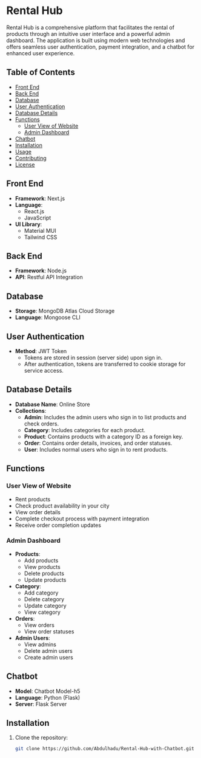 # Rental Hub

Rental Hub is a comprehensive platform that facilitates the rental of products through an intuitive user interface and a powerful admin dashboard. The application is built using modern web technologies and offers seamless user authentication, payment integration, and a chatbot for enhanced user experience.

## Table of Contents
- [Front End](#front-end)
- [Back End](#back-end)
- [Database](#database)
- [User Authentication](#user-authentication)
- [Database Details](#database-details)
- [Functions](#functions)
  - [User View of Website](#user-view-of-website)
  - [Admin Dashboard](#admin-dashboard)
- [Chatbot](#chatbot)
- [Installation](#installation)
- [Usage](#usage)
- [Contributing](#contributing)
- [License](#license)

## Front End
- **Framework**: Next.js
- **Language**: 
  - React.js
  - JavaScript
- **UI Library**:
  - Material MUI
  - Tailwind CSS

## Back End
- **Framework**: Node.js
- **API**: Restful API Integration

## Database
- **Storage**: MongoDB Atlas Cloud Storage
- **Language**: Mongoose CLI

## User Authentication
- **Method**: JWT Token 
  - Tokens are stored in session (server side) upon sign in.
  - After authentication, tokens are transferred to cookie storage for service access.

## Database Details
- **Database Name**: Online Store
- **Collections**:
  - **Admin**: Includes the admin users who sign in to list products and check orders.
  - **Category**: Includes categories for each product.
  - **Product**: Contains products with a category ID as a foreign key.
  - **Order**: Contains order details, invoices, and order statuses.
  - **User**: Includes normal users who sign in to rent products.

## Functions

### User View of Website
- Rent products
- Check product availability in your city
- View order details
- Complete checkout process with payment integration
- Receive order completion updates

### Admin Dashboard
- **Products**:
  - Add products
  - View products
  - Delete products
  - Update products
- **Category**:
  - Add category
  - Delete category
  - Update category
  - View category
- **Orders**:
  - View orders
  - View order statuses
- **Admin Users**:
  - View admins
  - Delete admin users
  - Create admin users

## Chatbot
- **Model**: Chatbot Model-h5
- **Language**: Python (Flask)
- **Server**: Flask Server

## Installation
1. Clone the repository:
   ```sh
   git clone https://github.com/Abdulhadu/Rental-Hub-with-Chatbot.git
